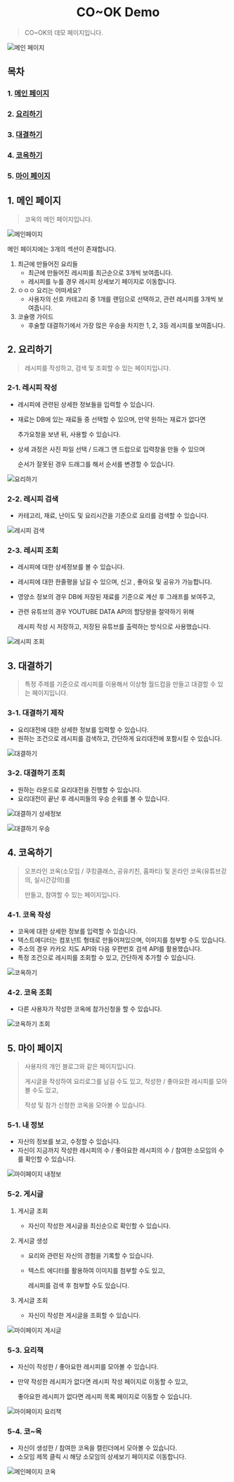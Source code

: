 <center><h1>CO~OK Demo</h1></center>

> CO~OK의 데모 페이지입니다.

![메인 페이지](DEMO.assets/main_page.png)



## 목차

### 1. [메인 페이지](#main)

### 2. [요리하기](#cook)

### 3. [대결하기](#versus)

### 4. [코옥하기](#club)

### 5. [마이 페이지](#my)



<div id="main">

## 1. 메인 페이지

> 코옥의 메인 페이지입니다.

![메인페이지](DEMO.assets/메인페이지.gif)

메인 페이지에는 3개의 섹션이 존재합니다.

1. 최근에 만들어진 요리들
    * 최근에 만들어진 레시피를 최근순으로 3개씩 보여줍니다.
    * 레시피를 누를 경우 레시피 상세보기 페이지로 이동합니다.
2. ㅇㅇㅇ 요리는 어떠세요?
    * 사용자의 선호 카테고리 중 1개를 랜덤으로 선택하고, 관련 레시피를 3개씩 보여줍니다.
3. 코슐랭 가이드
    * 후술할 대결하기에서 가장 많은 우승을 차지한 1, 2, 3등 레시피를 보여줍니다.



<div id="cook">

## 2. 요리하기

> 레시피를 작성하고, 검색 및 조회할 수 있는 페이지입니다.

### 2-1. 레시피 작성

* 레시피에 관련된 상세한 정보들을 입력할 수 있습니다.

* 재료는 DB에 있는 재료들 중 선택할 수 있으며, 만약 원하는 재료가 없다면

    추가요청을 보낸 뒤, 사용할 수 있습니다.

* 상세 과정은 사진 파일 선택 / 드래그 앤 드랍으로 입력창을 만들 수 있으며

    순서가 잘못된 경우 드래그를 해서 순서를 변경할 수 있습니다.

![요리하기](DEMO.assets/요리하기.gif)

### 2-2. 레시피 검색

* 카테고리, 재료, 난이도 및 요리시간을 기준으로 요리를 검색할 수 있습니다.

![레시피 검색](DEMO.assets/category_selector.JPG)



### 2-3. 레시피 조회

* 레시피에 대한 상세정보를 볼 수 있습니다.

* 레시피에 대한 한줄평을 남길 수 있으며, 신고 , 좋아요 및 공유가 가능합니다.

* 영양소 정보의 경우 DB에 저장된 재료를 기준으로 계산 후 그래프를 보여주고,

* 관련 유튜브의 경우 YOUTUBE DATA API의 할당량을 절약하기 위해

    레시피 작성 시 저장하고, 저장된 유튜브를 출력하는 방식으로 사용했습니다.

![레시피 조회](DEMO.assets/recipe_detail.jpg)



<div id="versus">

## 3. 대결하기

> 특정 주제를 기준으로 레시피를 이용해서 이상형 월드컵을 만들고 대결할 수 있는 페이지입니다.

### 3-1. 대결하기 제작

* 요리대전에 대한 상세한 정보를 입력할 수 있습니다.
* 원하는 조건으로 레시피를 검색하고, 간단하게 요리대전에 포함시킬 수 있습니다.

![대결하기](DEMO.assets/대결하기.gif)

### 3-2. 대결하기 조회

* 원하는 라운드로 요리대전을 진행할 수 있습니다.
* 요리대전이 끝난 후 레시피들의 우승 순위를 볼 수 있습니다.

![대결하기 상세정보](DEMO.assets/versus_detail.jpg)

![대결하기 우승](DEMO.assets/versus_winner.jpg)

<div id="club">

## 4. 코옥하기

> 오프라인 코옥(소모임 / 쿠킹클래스, 공유키친, 홈파티) 및 온라인 코옥(유튜브강의, 실시간강의)를
>
> 만들고, 참여할 수 있는 페이지입니다.

### 4-1. 코옥 작성

* 코옥에 대한 상세한 정보를 입력할 수 있습니다.
* 텍스트에디터는 컴포넌트 형태로 만들어져있으며, 이미지를 첨부할 수도 있습니다.
* 주소의 경우 카카오 지도 API와 다음 우편번호 검색 API를 활용했습니다.
* 특정 조건으로 레시피를 조회할 수 있고, 간단하게 추가할 수 있습니다.

![코옥하기](DEMO.assets/코옥하기.gif)

### 4-2. 코옥 조회

* 다른 사용자가 작성한 코옥에 참가신청을 할 수 있습니다.

![코옥하기 조회](DEMO.assets/club_detail.jpg)



<div id="my"></div>

## 5. 마이 페이지

> 사용자의 개인 블로그와 같은 페이지입니다.
>
> 게시글을 작성하여 요리로그를 남길 수도 있고, 작성한 / 좋아요한 레시피를 모아볼 수도 있고,
>
> 작성 및 참가 신청한 코옥을 모아볼 수 있습니다.

### 5-1. 내 정보

* 자신의 정보를 보고, 수정할 수 있습니다.
* 자신이 지금까지 작성한 레시피의 수 / 좋아요한 레시피의 수 / 참여한 소모임의 수를 확인할 수 있습니다.

![마이페이지 내정보](DEMO.assets/my_page.JPG)



### 5-2. 게시글

1. 게시글 조회

    * 자신이 작성한 게시글을 최신순으로 확인할 수 있습니다.

2. 게시글 생성

    * 요리와 관련된 자신의 경험을 기록할 수 있습니다.

    * 텍스트 에디터를 활용하여 이미지를 첨부할 수도 있고,

        레시피를 검색 후 첨부할 수도 있습니다.

3. 게시글 조회

    * 자신이 작성한 게시글을 조회할 수 있습니다.

![마이페이지 게시글](DEMO.assets/my_page_article.jpg)



### 5-3. 요리책

* 자신이 작성한 / 좋아요한 레시피를 모아볼 수 있습니다.

* 만약 작성한 레시피가 없다면 레시피 작성 페이지로 이동할 수 있고,

    좋아요한 레시피가 없다면 레시피 목록 페이지로 이동할 수 있습니다.

![마이페이지 요리책](DEMO.assets/my_page_recipe.JPG)



### 5-4. 코~옥

* 자신이 생성한 / 참여한 코옥을 캘린더에서 모아볼 수 있습니다.
* 소모임 제목 클릭 시 해당 소모임의 상세보기 페이지로 이동합니다.

![메인페이지 코옥](DEMO.assets/my_page_cook.JPG)

